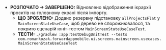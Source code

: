 - **РОЗПОЧАТО → ЗАВЕРШЕНО:** Відновлено відображення ієрархії проєктів на головному екрані після імпорту.
  - **ЩО ЗРОБЛЕНО:** Додано резервну підстановку `allProjectsFlat` у `MainScreenStateUseCase`, щоб дерево не спорожнювалося, та покрито сценарій юніт-тестом `MainScreenStateUseCaseTest`.
  - **ТЕСТИ:** `./gradlew :app:testDebugUnitTest --tests com.romankozak.forwardappmobile.ui.screens.mainscreen.usecases.MainScreenStateUseCaseTest`
